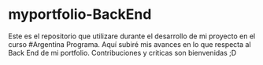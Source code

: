# myportfolio-BackEnd
Este es el repositorio que utilizare durante el desarrollo de mi proyecto en el curso #Argentina Programa. Aquí subiré mis avances en lo que respecta al Back End de mi portfolio. Contribuciones y criticas son bienvenidas ;D
